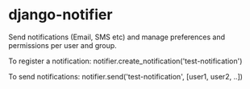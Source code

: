 django-notifier
===============

Send notifications (Email, SMS etc) and manage preferences and permissions per user and group.


To register a notification:
notifier.create_notification('test-notification')

To send notifications:
notifier.send('test-notification', [user1, user2, ..])
